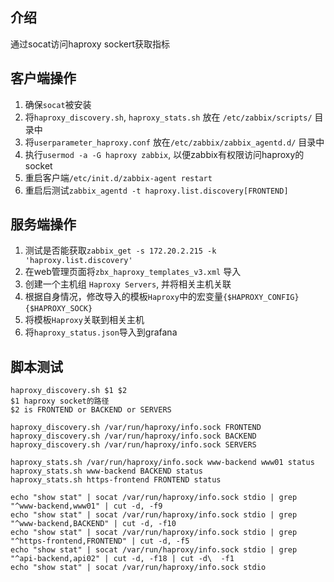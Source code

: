 ## 介绍

通过socat访问haproxy sockert获取指标

##  客户端操作

1. 确保`socat`被安装
2. 将`haproxy_discovery.sh`, `haproxy_stats.sh` 放在 `/etc/zabbix/scripts/` 目录中
3. 将`userparameter_haproxy.conf` 放在`/etc/zabbix/zabbix_agentd.d/` 目录中
4. 执行`usermod -a -G haproxy zabbix`, 以便zabbix有权限访问haproxy的socket
5. 重启客户端`/etc/init.d/zabbix-agent restart`
6. 重启后测试`zabbix_agentd -t haproxy.list.discovery[FRONTEND]`

   

## 服务端操作

1. 测试是否能获取`zabbix_get -s 172.20.2.215 -k 'haproxy.list.discovery'`
2. 在web管理页面将`zbx_haproxy_templates_v3.xml` 导入
3. 创建一个主机组 `Haproxy Servers`, 并将相关主机关联
4. 根据自身情况，修改导入的模板`Haproxy`中的宏变量`{$HAPROXY_CONFIG}`  `{$HAPROXY_SOCK}`
5. 将模板`Haproxy`关联到相关主机
6. 将`haproxy_status.json`导入到grafana



## 脚本测试

```
haproxy_discovery.sh $1 $2
$1 haproxy socket的路径
$2 is FRONTEND or BACKEND or SERVERS

haproxy_discovery.sh /var/run/haproxy/info.sock FRONTEND
haproxy_discovery.sh /var/run/haproxy/info.sock BACKEND
haproxy_discovery.sh /var/run/haproxy/info.sock SERVERS

haproxy_stats.sh /var/run/haproxy/info.sock www-backend www01 status
haproxy_stats.sh www-backend BACKEND status
haproxy_stats.sh https-frontend FRONTEND status

echo "show stat" | socat /var/run/haproxy/info.sock stdio | grep "^www-backend,www01" | cut -d, -f9
echo "show stat" | socat /var/run/haproxy/info.sock stdio | grep "^www-backend,BACKEND" | cut -d, -f10
echo "show stat" | socat /var/run/haproxy/info.sock stdio | grep "^https-frontend,FRONTEND" | cut -d, -f5
echo "show stat" | socat /var/run/haproxy/info.sock stdio | grep "^api-backend,api02" | cut -d, -f18 | cut -d\  -f1
echo "show stat" | socat /var/run/haproxy/info.sock stdio
```

